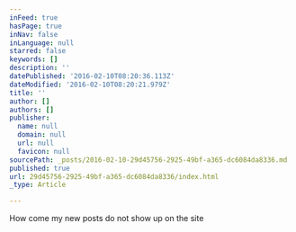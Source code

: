 ```yaml
---
inFeed: true
hasPage: true
inNav: false
inLanguage: null
starred: false
keywords: []
description: ''
datePublished: '2016-02-10T08:20:36.113Z'
dateModified: '2016-02-10T08:20:21.979Z'
title: ''
author: []
authors: []
publisher:
  name: null
  domain: null
  url: null
  favicon: null
sourcePath: _posts/2016-02-10-29d45756-2925-49bf-a365-dc6084da8336.md
published: true
url: 29d45756-2925-49bf-a365-dc6084da8336/index.html
_type: Article

---
```

How come my new posts do not show up on the site